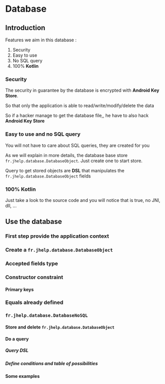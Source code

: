 # Database

## Introduction

Features we aim in this database :
1. Security
1. Easy to use
1. No SQL query
1. 100% **Kotlin**

### Security

The security in guarantee by the database is encrypted with **Android Key Store**.

So that only the application is able to read/write/modify/delete the data

So if a hacker manage to get the database file,, he have to also hack **Android Key Store**

### Easy to use and no SQL query

You will not have to care about SQL queries, they are created for you

As we will explain in more details, the database base store `fr.jhelp.database.DatabaseObject`. 
Just create one to start store. 

Query to get stored objects are **DSL** that manipulates the `fr.jhelp.database.DatabaseObject` fields

### 100% **Kotlin**

Just take a look to the source code and you will notice that is true, no JNI, dll, ...

## Use the database

### First step provide the application context

### Create a `fr.jhelp.database.DatabaseObject`

### Accepted fields type

### Constructor constraint

#### Primary keys

### Equals already defined

### `fr.jhelp.database.DatabaseNoSQL`

#### Store and delete  `fr.jhelp.database.DatabaseObject`

#### Do a query

##### Query **DSL**

##### Define conditions and table of possibilities

#### Some examples

